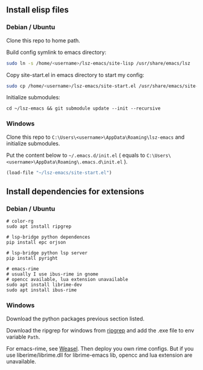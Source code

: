 ## Install elisp files

### Debian / Ubuntu

Clone this repo to home path.

Build config symlink to emacs directory:

```bash
sudo ln -s /home/<username>/lsz-emacs/site-lisp /usr/share/emacs/lsz
```

Copy site-start.el in emacs directory to start my config:

```bash
sudo cp /home/<username>/lsz-emacs/site-start.el /usr/share/emacs/site-lisp/
```

Initialize submodules:

```plaintext
cd ~/lsz-emacs && git submodule update --init --recursive
```

### Windows

Clone this repo to `C:\Users\<username>\AppData\Roaming\lsz-emacs` and initialize submodules.

Put the content below to `~/.emacs.d/init.el` ( equals to `C:\Users\<username>\AppData\Roaming\.emacs.d\init.el` ).

```lisp
(load-file "~/lsz-emacs/site-start.el")
```

## Install dependencies for extensions

### Debian / Ubuntu

```plaintext
# color-rg
sudo apt install ripgrep

# lsp-bridge python dependences
pip install epc orjson

# lsp-bridge python lsp server
pip install pyright

# emacs-rime
# usually I use ibus-rime in gnome
# opencc available, lua extension unavailable
sudo apt install librime-dev
sudo apt install ibus-rime
```

### Windows

Download the python packages previous section listed.

Download the ripgrep for windows from [ripgrep](https://github.com/BurntSushi/ripgrep) and add the .exe file to env variable `Path`.

For emacs-rime, see [Weasel](https://github.com/rime/weasel). Then deploy you own rime configs. But if you use liberime/librime.dll for librime-emacs lib, opencc and lua extension are unavailable.
